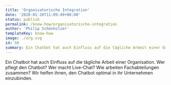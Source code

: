 ```yaml
---
title: 'Organisatorische Integration'
date: '2020-01-26T11:09:49+00:00'
status: publish
permalink: /know-how/organisatorische-integration
author: 'Philip Schönholzer'
templateKey: know-how
image: ./org.svg
id: 50
summary: Ein Chatbot hat auch Einfluss auf die tägliche Arbeit einer Organisation. Wer pflegt den Chatbot? Wer macht Live-Chat? Wie arbeiten Fachabteilungen zusammen? Wir helfen ihnen, den Chatbot optimal in ihr Unternehmen einzubinden.
---
```


Ein Chatbot hat auch Einfluss auf die tägliche Arbeit einer Organisation. Wer pflegt den Chatbot? Wer macht Live-Chat? Wie arbeiten Fachabteilungen zusammen? Wir helfen ihnen, den Chatbot optimal in ihr Unternehmen einzubinden.
